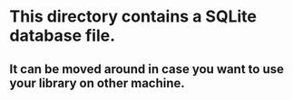 # This directory contains a SQLite database file.
## It can be moved around in case you want to use your library on other machine.
